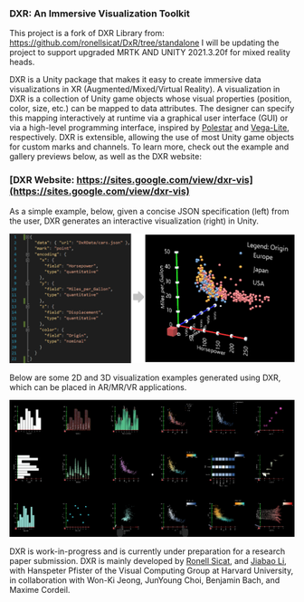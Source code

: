 ### DXR: An Immersive Visualization Toolkit
This project is a fork of DXR Library from: https://github.com/ronellsicat/DxR/tree/standalone
I will be updating the project to support upgraded MRTK AND UNITY 2021.3.20f for mixed reality heads.

DXR is a Unity package that makes it easy to create immersive data visualizations in XR (Augmented/Mixed/Virtual Reality). A visualization in DXR is a collection of Unity game objects whose visual properties (position, color, size, etc.) can be mapped to data attributes. The designer can specify this mapping interactively at runtime via a graphical user interface (GUI) or via a high-level programming interface, inspired by [Polestar](http://vega.github.io/polestar/) and [Vega-Lite](http://vega.github.io/vega-lite/), respectively. DXR is extensible, allowing the use of most Unity game objects for custom marks and channels. To learn more, check out the example and gallery previews below, as well as the DXR website:

### [DXR Website: https://sites.google.com/view/dxr-vis](https://sites.google.com/view/dxr-vis)

As a simple example, below, given a concise JSON specification (left) from the user, DXR generates an interactive visualization (right) in Unity.

<img src="docs/assets/img/example_template3D.png">

Below are some 2D and 3D visualization examples generated using DXR, which can be placed in AR/MR/VR applications.

<img src="docs/assets/img/gallery_overview.png">

DXR is work-in-progress and is currently under preparation for a research paper submission.  DXR is mainly developed by [Ronell Sicat](www.ronellsicat.com), and [Jiabao Li](https://www.jiabaoli.org/), with Hanspeter Pfister of the Visual Computing Group at Harvard University, in collaboration with Won-Ki Jeong, JunYoung Choi, Benjamin Bach, and Maxime Cordeil.
